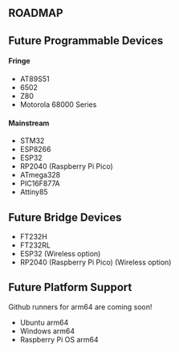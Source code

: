 ## ROADMAP

## Future Programmable Devices

#### Fringe
- AT89S51
- 6502
- Z80
- Motorola 68000 Series

#### Mainstream
- STM32
- ESP8266
- ESP32
- RP2040 (Raspberry Pi Pico)
- ATmega328
- PIC16F877A
- Attiny85


## Future Bridge Devices
- FT232H
- FT232RL
- ESP32 (Wireless option)
- RP2040 (Raspberry Pi Pico) (Wireless option)


## Future Platform Support

Github runners for arm64 are coming soon!

- Ubuntu arm64
- Windows arm64
- Raspberry Pi OS arm64